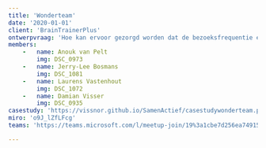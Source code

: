 ```yaml
---
title: 'Wonderteam'
date: '2020-01-01'
client: 'BrainTrainerPlus'
ontwerpvraag: 'Hoe kan ervoor gezorgd worden dat de bezoeksfrequentie en- duur bij dementerende ouderen vergroot en verhoogt wordt?'
members:
    -   name: Anouk van Pelt
        img: DSC_0973
    -   name: Jerry-Lee Bosmans
        img: DSC_1081
    -   name: Laurens Vastenhout
        img: DSC_1072
    -   name: Damian Visser
        img: DSC_0935
casestudy: 'https://vissnor.github.io/SamenActief/casestudywonderteam.pdf '
miro: 'o9J_lZfLFcg'
teams: 'https://teams.microsoft.com/l/meetup-join/19%3a1cbe7d256ea74915b30d827fdbceb909%40thread.tacv2/1611095275700?context=%7b%22Tid%22%3a%22ca6fbace-7cba-4d53-8681-a06284f7ff46%22%2c%22Oid%22%3a%22100e5047-8c80-4681-bea6-926cb60256f0%22%7d'

---
```



 

